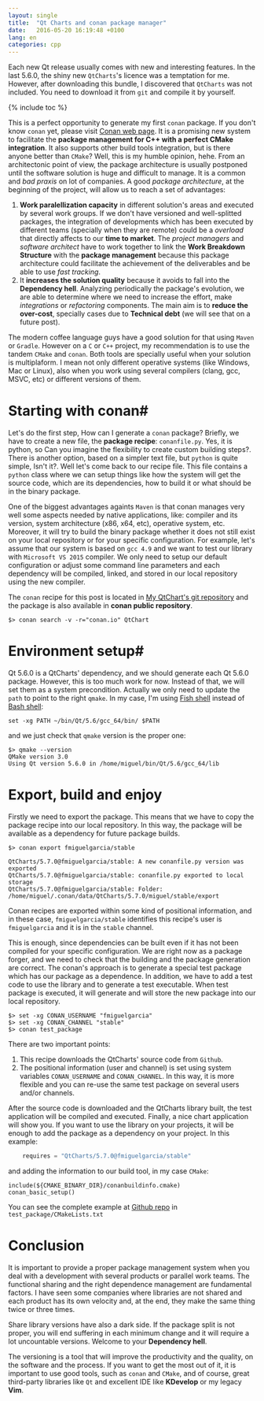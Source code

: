 ```yaml
---
layout: single
title:  "Qt Charts and conan package manager"
date:   2016-05-20 16:19:48 +0100
lang: en
categories: cpp  
---
```

Each new Qt release usually comes with new and interesting features. In the last 5.6.0, the shiny new <code>QtCharts</code>'s licence was a temptation for me. However, after downloading this bundle, I discovered that <code>QtCharts</code> was not included. You need to download it from <code>git</code> and compile it by yourself.

{% include toc %}

This is a perfect opportunity to generate my first <code>conan</code> package. If you don't know <code>conan</code> yet, please visit [Conan web page](https://conan.io). It is a promising new system to facilitate the **package management for C++ with a perfect CMake integration**. It also supports other build tools integration, but is there anyone better than <code>CMake</code>? Well, this is my humble opinion, hehe.
From an architectonic point of view, the package architecture is usually postponed until the software solution is huge and difficult to manage. It is a common and _bad praxis_ on lot of companies. A good _package architecture_, at the beginning of the project, will allow us to reach a set of advantages: 

 1. **Work paralellization capacity** in different solution's areas and executed by several work groups. If we don't have versioned and well-splitted packages, the integration of developments which has been executed by different teams (specially when they are remote) could be a *overload* that directly affects to our **time to market**. The *project managers* and *software architect* have to work together to link the **Work Breakdown Structure** with the **package management** because this package architecture could facilitate the achievement of the deliverables and be able to use *fast tracking*.
 2. It **increases the solution quality** because it avoids to fall into the **Dependency hell**. Analyzing periodically the package's evolution, we are able to determine where we need to increase the effort, make *integrations* or *refactoring* components. The main aim is to **reduce the over-cost**, specially cases due to **Technical debt** (we will see that on a future post).


The modern coffee language guys have a good solution for that using <code>Maven</code> or <code>Gradle</code>. However on a <code>C</code> or <code>C++</code> project, my recommendation is to use the tandem <code>CMake</code> and <code>conan</code>. Both tools are specially useful when your solution is multiplaform. I mean not only different operative systems (like Windows, Mac or Linux), also when you work using several compilers (clang, gcc, MSVC, etc) or different versions of them.

# Starting with conan#

Let's do the first step, How can I generate a <code>conan</code> package? Briefly, we have to create a new file, the **package recipe**: <code>conanfile.py</code>. Yes, it is python, so Can you imagine the flexibility to create custom building steps?. There is another option, based on a simpler text file, but <code>python</code> is quite simple, Isn't it?. Well let's come back to our recipe file. This file contains a <code>python</code> class where we can setup things like how the system will get the source code, which are its dependencies, how to build it or what should be in the binary package.

One of the biggest advantages againts <code>Maven</code> is that conan manages very well some aspects needed by native applications, like: compiler and its version, system architecture (x86, x64, etc), operative system, etc. Moreover, it will try to build the binary package whether it does not still exist on your local repository or for your specific configuration. For example, let's assume that our system is based on <code>gcc 4.9</code> and we want to test our library with <code>Microsoft VS 2015</code> compiler. We only need to setup our default configuration or adjust some command line parameters and each dependency will be compiled, linked, and stored in our local repository using the new compiler.

The <code>conan</code> recipe for this post is located in [My QtChart's git repository](https://github.com/fmiguelgarcia/conan.qtcharts.git) and the package is also available in **conan public repository**.

```
$> conan search -v -r="conan.io" QtChart 
```

# Environment setup#

Qt 5.6.0 is a QtCharts' dependency, and we should generate each Qt 5.6.0 package. However, this is too much work for now. Instead of that, we will set them as a system precondition. Actually we only need to update the <code>path</code> to point to the right <code>qmake</code>. In my case, I'm using [Fish shell](https://fishshell.com/) instead of [Bash shell](https://www.gnu.org/software/bash/):
 
```
set -xg PATH ~/bin/Qt/5.6/gcc_64/bin/ $PATH
```

and we just check that <code>qmake</code> version is the proper one:

```
$> qmake --version
QMake version 3.0
Using Qt version 5.6.0 in /home/miguel/bin/Qt/5.6/gcc_64/lib
```

# Export, build and enjoy #

Firstly we need to export the package. This means that we have to copy the package recipe into our local repository. In this way, the package will be available as a dependency for future package builds. 

```
$> conan export fmiguelgarcia/stable

QtCharts/5.7.0@fmiguelgarcia/stable: A new conanfile.py version was exported
QtCharts/5.7.0@fmiguelgarcia/stable: conanfile.py exported to local storage
QtCharts/5.7.0@fmiguelgarcia/stable: Folder: /home/miguel/.conan/data/QtCharts/5.7.0/miguel/stable/export
```

Conan recipes are exported within some kind of positional information, and in these case, <code>fmiguelgarcia/stable</code> identifies this recipe's user is <code>fmiguelgarcia</code> and it is in the <code>stable</code> channel.

This is enough, since dependencies can be built even if it has not been compiled for your specific configuration. We are right now as a package forger, and we need to check that the building and the package generation are correct. The conan's approach is to generate a special test package which has our package as a dependence. In addition, we have to add a test code to use the library and to generate a test executable. 
When test package is executed, it will generate and will store the new package into our local repository.

```
$> set -xg CONAN_USERNAME "fmiguelgarcia"
$> set -xg CONAN_CHANNEL "stable"
$> conan test_package
```

There are two important points:

 1. This recipe downloads the QtCharts' source code from <code>Github</code>. 
 2. The positional information (user and channel) is set using system variables <code>CONAN_USERNAME</code> and <code>CONAN_CHANNEL</code>. In this way, it is more flexible and you can re-use the same test package on several users and/or channels. 

After the source code is downloaded and the QtCharts library built, the test application will be compiled and executed. Finally, a nice chart application will show you.
If you want to use the library on your projects, it will be enough to add the package as a dependency on your project. In this example:

```python
    requires = "QtCharts/5.7.0@fmiguelgarcia/stable" 
```
and adding the information to our build tool, in my case <code>CMake</code>:

```
include(${CMAKE_BINARY_DIR}/conanbuildinfo.cmake)
conan_basic_setup()
```
You can see the complete example at [Github repo](https://github.com/fmiguelgarcia/conan.qtcharts.git) in <code>test_package/CMakeLists.txt</code>

# Conclusion #

It is important to provide a proper package management system when you deal with a development with several products or parallel work teams. The functional sharing and the right dependence management are fundamental factors. I have seen some companies where libraries are not shared and each product has its own velocity and, at the end, they make the same thing twice or three times.

Share library versions have also a dark side. If the package split is not proper, you will end suffering in each minimum change and it will require a lot uncountable versions. Welcome to your **Dependency hell**.

The versioning is a tool that will improve the productivity and the quality, on the software and the process. If you want to get the most out of it, it is important to use good tools, such as <code>conan</code> and <code>CMake</code>, and of course, great third-party libraries like <code>Qt</code> and excellent IDE like **KDevelop** or my legacy **Vim**. 
